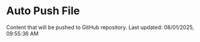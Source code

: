 # Auto Push File

Content that will be pushed to GitHub repository.
Last updated: 08/01/2025, 09:55:36 AM
